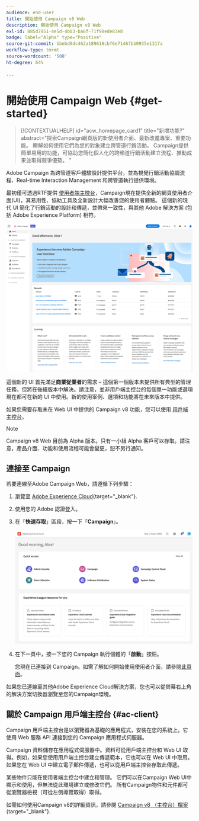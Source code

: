 ```yaml
---
audience: end-user
title: 開始使用 Campaign v8 Web
description: 開始使用 Campaign v8 Web
exl-id: 885d7851-4e5d-4b03-ba6f-71f90ede83e8
badge: label="Alpha" type="Positive"
source-git-commit: bbebd9dc462a189618cbf6e71467bb0935e1317a
workflow-type: tm+mt
source-wordcount: '508'
ht-degree: 64%

---
```


# 開始使用 Campaign Web {#get-started}

>[!CONTEXTUALHELP]
>id="acw_homepage_card1"
>title="新增功能?"
>abstract="探索Campaign網頁版的新使用者介面、最新改進專案、重要功能。 瞭解如何使用它們為您的對象建立跨管道行銷活動。 Campaign提供簡單易用的功能，可協助您簡化個人化的跨頻道行銷活動建立流程、推動成果並取得競爭優勢。 "


Adobe Campaign 為跨管道客戶體驗設計提供平台，並為視覺行銷活動協調流程、Real-time Interaction Management 和跨管道執行提供環境。

最初僅可透過RTF提供 [使用者端主控台](#ac-client)，Campaign現在提供全新的網頁使用者介面(UI)，其易用性、協助工具及全新設計大幅改善您的使用者體驗。 這個新的現代 UI 簡化了行銷活動的設計和傳遞，並帶來一致性，與其他 Adobe 解決方案 (包括 Adobe Experience Platform) 相符。

![](assets/home.png)

這個新的 UI 首先滿足&#x200B;**商業從業者**&#x200B;的需求 – 這個第一個版本未提供所有典型的管理任務，但將在後續版本中解決。請注意，並非用戶端主控台的每個單一功能或選項現在都可在新的 UI 中使用。新的使用案例、選項和功能將在未來版本中提供。

如果您需要存取未在 Web UI 中提供的 Campaign v8 功能，您可以使用 [用戶端主控台](#ac-client)。


>[!NOTE]
>
>Campaign v8 Web 目前為 Alpha 版本。只有一小組 Alpha 客戶可以存取。請注意，產品介面、功能和使用流程可能會變更，恕不另行通知。

## 連接至 Campaign

若要連線至Adobe Campaign Web，請遵循下列步驟：

1. 瀏覽至 [Adobe Experience Cloud](https://experience.adobe.com){target="_blank"}.
1. 使用您的 Adobe 認證登入。
1. 在「**快速存取**」區段，按一下「**Campaign**」。

   ![](assets/connect.png)

1. 在下一頁中，按一下您的 Campaign 執行個體的「**啟動**」按鈕。


   您現在已連接到 Campaign。如需了解如何開始使用使用者介面，請參閱[此頁面](user-interface.md)。

如果您已連線至其他Adobe Experience Cloud解決方案，您也可以從熒幕右上角的解決方案切換器瀏覽至您的Campaign環境。

## 關於 Campaign 用戶端主控台 {#ac-client}

Campaign 用戶端主控台是以瀏覽器為基礎的應用程式，安裝在您的系統上。它使用 Web 服務 API 連接到您的 Campaign 應用程式伺服器。

Campaign 資料儲存在應用程式伺服器中。資料可從用戶端主控台和 Web UI 取得。例如，如果您使用用戶端主控台建立傳遞範本，它也可以在 Web UI 中取用。如果您在 Web UI 中建立電子郵件傳遞，也可以從用戶端主控台存取此傳遞。

某些物件只能在使用者端主控台中建立和管理。 它們可以在Campaign Web UI中顯示和使用，但無法從此環境建立或修改它們。 所有Campaign物件和元件都可從瀏覽器檢視（可從左側導覽取得）取得。

如需如何使用Campaign v8的詳細資訊，請參閱 [Campaign v8 （主控台）檔案](https://experienceleague.adobe.com/docs/campaign/campaign-v8/campaign-home.html?lang=zh-Hant){target="_blank"}.
